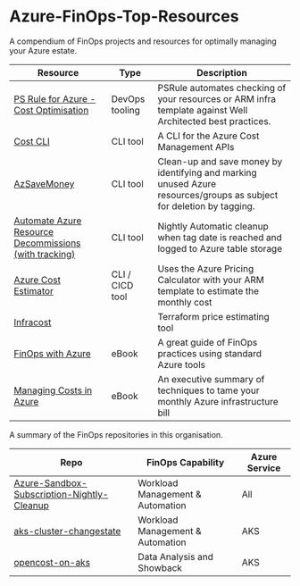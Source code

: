 # Azure-FinOps-Top-Resources
A compendium of FinOps projects and resources for optimally managing your Azure estate.

Resource | Type | Description
-------- | ---- | -----------
[PS Rule for Azure - Cost Optimisation](https://azure.github.io/PSRule.Rules.Azure/en/rules/module/#cost-optimization) | DevOps tooling | PSRule automates checking of your resources or ARM infra template against Well Architected best practices.
[Cost CLI](https://github.com/mivano/azure-cost-cli) | CLI tool | A CLI for the Azure Cost Management APIs
[AzSaveMoney](https://github.com/thgossler/AzSaveMoney) | CLI tool | Clean-up and save money by identifying and marking unused Azure resources/groups as subject for deletion by tagging.
[Automate Azure Resource Decommissions (with tracking)](https://dev.to/pwd9000/automate-azure-resource-decommissions-with-tracking-aok)| CLI tool | Nightly Automatic cleanup when tag date is reached and logged to Azure table storage
[Azure Cost Estimator](https://github.com/TheCloudTheory/arm-estimator) | CLI / CICD tool | Uses the Azure Pricing Calculator with your ARM template to estimate the monthly cost
[Infracost](https://github.com/infracost/infracost) | | Terraform price estimating tool
[FinOps with Azure](https://azure.microsoft.com/en-us/resources/finops-with-azure-bringing-finops-to-life-through-organizational-and-cultural-alignment/) | eBook | A great guide of FinOps practices using standard Azure tools
[Managing Costs in Azure](https://clouddamcdnprodep.azureedge.net/gdc/gdc3ekuPg/original) | eBook | An executive summary of techniques to tame your monthly Azure infrastructure bill

A summary of the FinOps repositories in this organisation.

Repo | FinOps Capability | Azure Service
---- | ----------------- | -------------
[Azure-Sandbox-Subscription-Nightly-Cleanup](https://github.com/finoops/Azure-Sandbox-Subscription-Nightly-Cleanup) | Workload Management & Automation | All
[aks-cluster-changestate](https://github.com/finoops/aks-cluster-changestate) | Workload Management & Automation | AKS
[opencost-on-aks](https://github.com/finoops/opencost-on-aks) | Data Analysis and Showback | AKS
